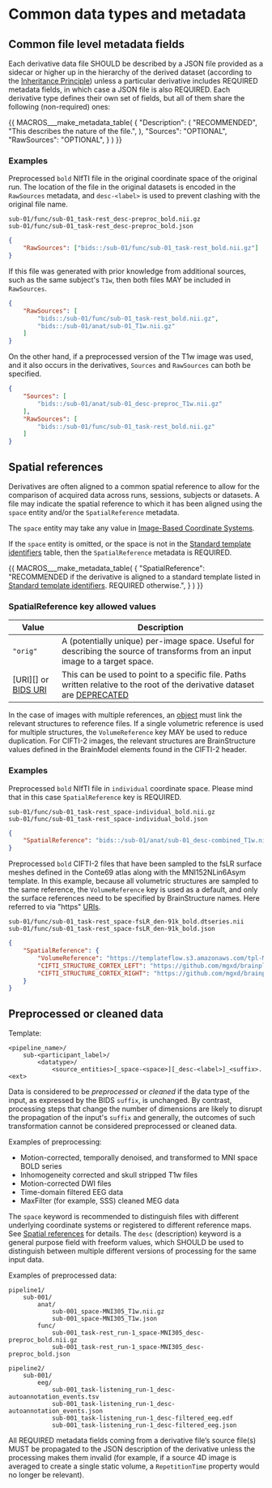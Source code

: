 # Common data types and metadata

## Common file level metadata fields

Each derivative data file SHOULD be described by a JSON file provided as a sidecar
or higher up in the hierarchy of the derived dataset (according to the
[Inheritance Principle](../02-common-principles.md#the-inheritance-principle))
unless a particular derivative includes REQUIRED metadata fields, in which case a
JSON file is also REQUIRED.
Each derivative type defines their own set of fields, but all of them
share the following (non-required) ones:

{{ MACROS___make_metadata_table(
   {
        "Description": (
            "RECOMMENDED",
            "This describes the nature of the file.",
        ),
        "Sources": "OPTIONAL",
        "RawSources": "OPTIONAL",
   }
) }}

### Examples

Preprocessed `bold` NIfTI file in the original coordinate space of the original run.
The location of the file in the original datasets is encoded in the `RawSources`
metadata, and `desc-<label>` is used to prevent clashing with the original file name.

```Text
sub-01/func/sub-01_task-rest_desc-preproc_bold.nii.gz
sub-01/func/sub-01_task-rest_desc-preproc_bold.json
```

```JSON
{
    "RawSources": ["bids::/sub-01/func/sub-01_task-rest_bold.nii.gz"]
}
```

If this file was generated with prior knowledge from additional sources, such as
the same subject's `T1w`, then both files MAY be included in `RawSources`.

```JSON
{
    "RawSources": [
        "bids::/sub-01/func/sub-01_task-rest_bold.nii.gz",
        "bids::/sub-01/anat/sub-01_T1w.nii.gz"
    ]
}
```

On the other hand, if a preprocessed version of the T1w image was used, and it also
occurs in the derivatives, `Sources` and `RawSources` can both be specified.

```JSON
{
    "Sources": [
        "bids::/sub-01/anat/sub-01_desc-preproc_T1w.nii.gz"
    ],
    "RawSources": [
        "bids::/sub-01/func/sub-01_task-rest_bold.nii.gz"
    ]
}
```

## Spatial references

Derivatives are often aligned to a common spatial reference to allow for the
comparison of acquired data across runs, sessions, subjects or datasets.
A file may indicate the spatial reference to which it has been aligned using the
`space` entity and/or the `SpatialReference` metadata.

The `space` entity may take any value in [Image-Based Coordinate Systems][coordsys].

If the `space` entity is omitted, or the space is not in the [Standard template
identifiers][templates] table, then the `SpatialReference` metadata is REQUIRED.

{{ MACROS___make_metadata_table(
   {
      "SpatialReference": "RECOMMENDED if the derivative is aligned to a standard template listed in [Standard template identifiers][templates]. REQUIRED otherwise.",
   }
) }}

### SpatialReference key allowed values

| **Value**               | **Description**                                                                                                               |
| ----------------------- | ----------------------------------------------------------------------------------------------------------------------------- |
| `"orig"`                | A (potentially unique) per-image space. Useful for describing the source of transforms from an input image to a target space. |
| [URI][] or [BIDS URI][] | This can be used to point to a specific file. Paths written relative to the root of the derivative dataset are [DEPRECATED][] |

In the case of images with multiple references, an [object][] must link the relevant structures to reference files.
If a single volumetric reference is used for multiple structures, the `VolumeReference` key MAY be used to reduce duplication.
For CIFTI-2 images, the relevant structures are BrainStructure values defined in the BrainModel elements found in the CIFTI-2 header.

### Examples

Preprocessed `bold` NIfTI file in `individual` coordinate space. Please mind
that in this case `SpatialReference` key is REQUIRED.

```Text
sub-01/func/sub-01_task-rest_space-individual_bold.nii.gz
sub-01/func/sub-01_task-rest_space-individual_bold.json
```

```JSON
{
    "SpatialReference": "bids::/sub-01/anat/sub-01_desc-combined_T1w.nii.gz"
}
```

Preprocessed `bold` CIFTI-2 files that have been sampled to the fsLR surface
meshes defined in the Conte69 atlas along with the MNI152NLin6Asym template.
In this example, because all volumetric structures are sampled to the same
reference, the `VolumeReference` key is used as a default, and only the
surface references need to be specified by BrainStructure names.
Here referred to via "https" [URIs][].

```Text
sub-01/func/sub-01_task-rest_space-fsLR_den-91k_bold.dtseries.nii
sub-01/func/sub-01_task-rest_space-fsLR_den-91k_bold.json
```

```JSON
{
    "SpatialReference": {
        "VolumeReference": "https://templateflow.s3.amazonaws.com/tpl-MNI152NLin6Asym_res-02_T1w.nii.gz",
        "CIFTI_STRUCTURE_CORTEX_LEFT": "https://github.com/mgxd/brainplot/raw/master/brainplot/Conte69_Atlas/Conte69.L.midthickness.32k_fs_LR.surf.gii",
        "CIFTI_STRUCTURE_CORTEX_RIGHT": "https://github.com/mgxd/brainplot/raw/master/brainplot/Conte69_Atlas/Conte69.R.midthickness.32k_fs_LR.surf.gii"
    }
}
```

## Preprocessed or cleaned data

Template:

```Text
<pipeline_name>/
    sub-<participant_label>/
        <datatype>/
            <source_entities>[_space-<space>][_desc-<label>]_<suffix>.<ext>
```

Data is considered to be *preprocessed* or *cleaned* if the data type of the input,
as expressed by the BIDS `suffix`, is unchanged.
By contrast, processing steps that change the number of dimensions are likely to disrupt
the propagation of the input's `suffix` and generally, the outcomes of such transformation
cannot be considered preprocessed or cleaned data.

Examples of preprocessing:

-   Motion-corrected, temporally denoised, and transformed to MNI space BOLD series
-   Inhomogeneity corrected and skull stripped T1w files
-   Motion-corrected DWI files
-   Time-domain filtered EEG data
-   MaxFilter (for example, SSS) cleaned MEG data

The `space` keyword is recommended to distinguish files with different underlying
coordinate systems or registered to different reference maps.
See [Spatial references](#spatial-references) for details.
The `desc` (description) keyword is a general purpose field with freeform values,
which SHOULD be used to distinguish between multiple different versions of
processing for the same input data.

Examples of preprocessed data:

```Text
pipeline1/
    sub-001/
        anat/
            sub-001_space-MNI305_T1w.nii.gz
            sub-001_space-MNI305_T1w.json
        func/
            sub-001_task-rest_run-1_space-MNI305_desc-preproc_bold.nii.gz
            sub-001_task-rest_run-1_space-MNI305_desc-preproc_bold.json
```

```Text
pipeline2/
    sub-001/
        eeg/
            sub-001_task-listening_run-1_desc-autoannotation_events.tsv
            sub-001_task-listening_run-1_desc-autoannotation_events.json
            sub-001_task-listening_run-1_desc-filtered_eeg.edf
            sub-001_task-listening_run-1_desc-filtered_eeg.json
```

All REQUIRED metadata fields coming from a derivative file’s source file(s) MUST
be propagated to the JSON description of the derivative unless the processing
makes them invalid (for example, if a source 4D image is averaged to create a single
static volume, a `RepetitionTime` property would no longer be relevant).

<!-- Link Definitions -->

[coordsys]: ../99-appendices/08-coordinate-systems.md#image-based-coordinate-systems

[templates]: ../99-appendices/08-coordinate-systems.md#standard-template-identifiers

[object]: https://www.json.org/json-en.html

[bids uri]: ../02-common-principles.md#bids-uri-pointing-to-files-within-and-outside-of-bids-datasets

[bids uris]: ../02-common-principles.md#bids-uri-pointing-to-files-within-and-outside-of-bids-datasets

[deprecated]: ../02-common-principles.md#definitions

[uris]: ./02-common-principles.md#uniform-resource-indicator
